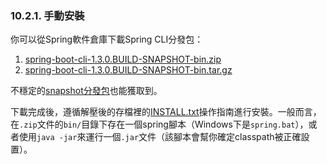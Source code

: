 ### 10.2.1. 手動安裝

你可以從Spring軟件倉庫下載Spring CLI分發包：

1. [spring-boot-cli-1.3.0.BUILD-SNAPSHOT-bin.zip](http://repo.spring.io/snapshot/org/springframework/boot/spring-boot-cli/1.3.0.BUILD-SNAPSHOT/spring-boot-cli-1.3.0.BUILD-SNAPSHOT-bin.zip)
2. [spring-boot-cli-1.3.0.BUILD-SNAPSHOT-bin.tar.gz](http://repo.spring.io/snapshot/org/springframework/boot/spring-boot-cli/1.3.0.BUILD-SNAPSHOT/spring-boot-cli-1.3.0.BUILD-SNAPSHOT-bin.tar.gz)

不穩定的[snapshot分發包](http://repo.spring.io/snapshot/org/springframework/boot/spring-boot-cli/)也能獲取到。

下載完成後，遵循解壓後的存檔裡的[INSTALL.txt](http://raw.github.com/spring-projects/spring-boot/master/spring-boot-cli/src/main/content/INSTALL.txt)操作指南進行安裝。一般而言，在`.zip`文件的`bin/`目錄下存在一個spring腳本（Windows下是`spring.bat`），或者使用`java -jar`來運行一個`.jar`文件（該腳本會幫你確定classpath被正確設置）。

